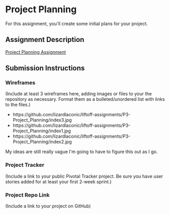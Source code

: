 # Project Planning
For this assignment, you'll create some initial plans for your project.

## Assignment Description
[Project Planning Assignment](https://education.launchcode.org/liftoff/assignments/planning/)

## Submission Instructions

### Wireframes

(Include at least 3 wireframes here, adding images or files to your the repository as necessary. Format them as a bulleted/unordered list with links to the files.)
<ul>
  <li>https://github.com/lizardlaconic/liftoff-assignments/P3-Project_Planning/index3.jpg</li>
  <li>https://github.com/lizardlaconic/liftoff-assignments/P3-Project_Planning/index1.jpg</li>
  <li>https://github.com/lizardlaconic/liftoff-assignments/P3-Project_Planning/index2.jpg</li>
</ul>

My ideas are still really vague I'm going to have to figure this out as I go.

### Project Tracker

(Include a link to your public Pivotal Tracker project. Be sure you have user stories added for at least your first 2-week sprint.)

### Project Repo Link

(Include a link to your project on GitHub)
